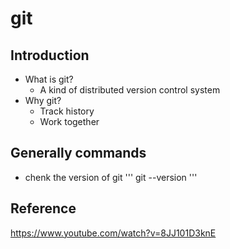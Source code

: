 # git
## Introduction
* What is git?
  * A kind of distributed version control system
* Why git?
  * Track history
  * Work together
## Generally commands
* chenk the version of git
'''
git --version
'''

## Reference
<https://www.youtube.com/watch?v=8JJ101D3knE>
